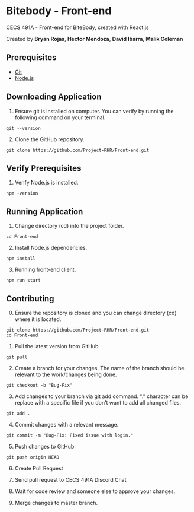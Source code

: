 # Bitebody - Front-end

CECS 491A - Front-end for BiteBody, created with React.js

Created by **Bryan Rojas**, **Hector Mendoza**, **David Ibarra**, **Malik Coleman**

## Prerequisites

* [Git](https://git-scm.com/downloads)
* [Node.js](https://nodejs.org/en/)

## Downloading Application

1. Ensure git is installed on computer. You can verify by running the following command on your terminal.
```
git --version
```
2. Clone the GitHub repository.
```
git clone https://github.com/Project-RHR/Front-end.git
```

##  Verify Prerequisites

1. Verify Node.js is installed.
```
npm -version
```

## Running Application

1. Change directory (cd) into the project folder.
```
cd Front-end
```
2. Install Node.js dependencies. 
```
npm install
```
3. Running front-end client.
```
npm run start
```

## Contributing

0. Ensure the repository is cloned and you can change directory (cd) where it is located.
```
git clone https://github.com/Project-RHR/Front-end.git
cd Front-end
```
1. Pull the latest version from GitHub
```
git pull
```
2. Create a branch for your changes. The name of the branch should be relevant to the work/changes being done.
```
git checkout -b "Bug-Fix"
```
3. Add changes to your branch via git add command. "." character can be replace with a specific file if you don't want to add all changed files.
```
git add .
```
4. Commit changes with a relevant message.
```
git commit -m "Bug-Fix: Fixed issue with login."
```
5. Push changes to GitHub
```
git push origin HEAD
```
6. Create Pull Request

7. Send pull request to CECS 491A Discord Chat

8. Wait for code review and someone else to approve your changes.

9. Merge changes to master branch.